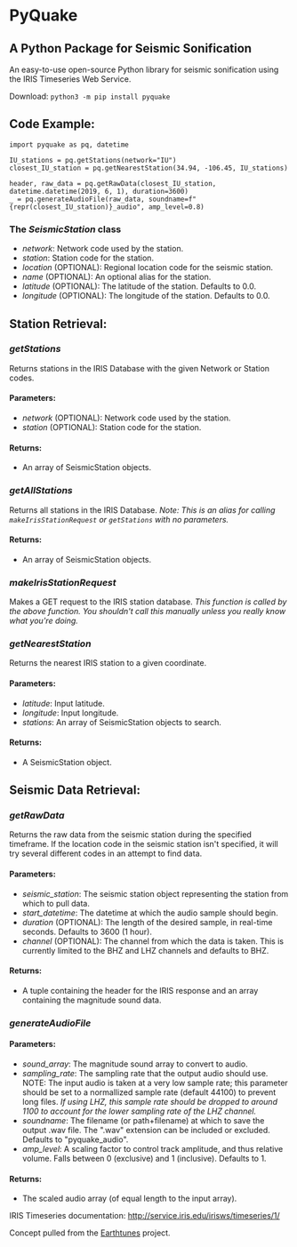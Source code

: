 # PyQuake
## A Python Package for Seismic Sonification

An easy-to-use open-source Python library for seismic sonification using the IRIS Timeseries Web Service.

Download: `python3 -m pip install pyquake`

## Code Example:
```
import pyquake as pq, datetime

IU_stations = pq.getStations(network="IU")
closest_IU_station = pq.getNearestStation(34.94, -106.45, IU_stations)

header, raw_data = pq.getRawData(closest_IU_station, datetime.datetime(2019, 6, 1), duration=3600)
_ = pq.generateAudioFile(raw_data, soundname=f"{repr(closest_IU_station)}_audio", amp_level=0.8)
```

### The *SeismicStation* class
- *network*: Network code used by the station. 
- *station*: Station code for the station.
- *location* (OPTIONAL): Regional location code for the seismic station.
- *name* (OPTIONAL): An optional alias for the station.
- *latitude* (OPTIONAL): The latitude of the station. Defaults to 0.0.
- *longitude* (OPTIONAL): The longitude of the station. Defaults to 0.0.


## Station Retrieval:

### *getStations*
Returns stations in the IRIS Database with the given Network or Station codes.
#### Parameters:
- *network* (OPTIONAL): Network code used by the station.
- *station* (OPTIONAL): Station code for the station.
#### Returns:
- An array of SeismicStation objects.

### *getAllStations*
Returns all stations in the IRIS Database. *Note: This is an alias for calling `makeIrisStationRequest` or `getStations` with no parameters.*
#### Returns:
- An array of SeismicStation objects.

### *makeIrisStationRequest*
Makes a GET request to the IRIS station database. *This function is called by the above function. You shouldn't call this manually unless you really know what you're doing.*

### *getNearestStation*
Returns the nearest IRIS station to a given coordinate.
#### Parameters:
- *latitude*: Input latitude.
- *longitude*: Input longitude.
- *stations*: An array of SeismicStation objects to search.
#### Returns:
- A SeismicStation object.


## Seismic Data Retrieval:

### *getRawData*
Returns the raw data from the seismic station during the specified timeframe. If the location code in the seismic station isn't specified, it will try several different codes in an attempt to find data.
#### Parameters:
- *seismic_station*: The seismic station object representing the station from which to pull data.
- *start_datetime*: The datetime at which the audio sample should begin.
- *duration* (OPTIONAL): The length of the desired sample, in real-time seconds. Defaults to 3600 (1 hour).
- *channel* (OPTIONAL): The channel from which the data is taken. This is currently limited to the BHZ and LHZ channels and defaults to BHZ.
#### Returns:
- A tuple containing the header for the IRIS response and an array containing the magnitude sound data.

### *generateAudioFile*
#### Parameters:
- *sound_array*: The magnitude sound array to convert to audio.
- *sampling_rate*: The sampling rate that the output audio should use. NOTE: The input audio is taken at a very low sample rate; this parameter should be set to a normallized sample rate (default 44100) to prevent long files. *If using LHZ, this sample rate should be dropped to around 1100 to account for the lower sampling rate of the LHZ channel.*
- *soundname*: The filename (or path+filename) at which to save the output .wav file. The ".wav" extension can be included or excluded. Defaults to "pyquake_audio".
- *amp_level*: A scaling factor to control track amplitude, and thus relative volume. Falls between 0 (exclusive) and 1 (inclusive). Defaults to 1.
#### Returns:
- The scaled audio array (of equal length to the input array).

IRIS Timeseries documentation: http://service.iris.edu/irisws/timeseries/1/

Concept pulled from the [Earthtunes](https://github.com/cooperbarth/Earthtunes) project.
